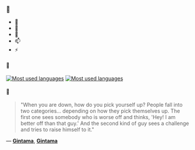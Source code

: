 ### 👋

- 🔭
- 🌱
- 💬
- 📫
- ⚡

#### 🧏

[![Most used languages](https://github-readme-stats-aynah.vercel.app/api/top-langs/?username=aynh&theme=solarized-dark&langs_count=6&layout=compact&hide_title=true)](https://github.com/anuraghazra/github-readme-stats#gh-dark-mode-only)
[![Most used languages](https://github-readme-stats-aynah.vercel.app/api/top-langs/?username=aynh&theme=solarized-light&langs_count=6&layout=compact&hide_title=true)](https://github.com/anuraghazra/github-readme-stats#gh-light-mode-only)

#### 💬

> "When you are down, how do you pick yourself up? People fall into two categories... depending on how they pick themselves up. The first one sees somebody who is worse off and thinks, 'Hey! I am better off than that guy.' And the second kind of guy sees a challenge and tries to raise himself to it."

&mdash; [**Gintama**](https://myanimelist.net/character.php?q=Gintama&cat=character), [**Gintama**](https://myanimelist.net/search/all?q=Gintama&cat=all)
